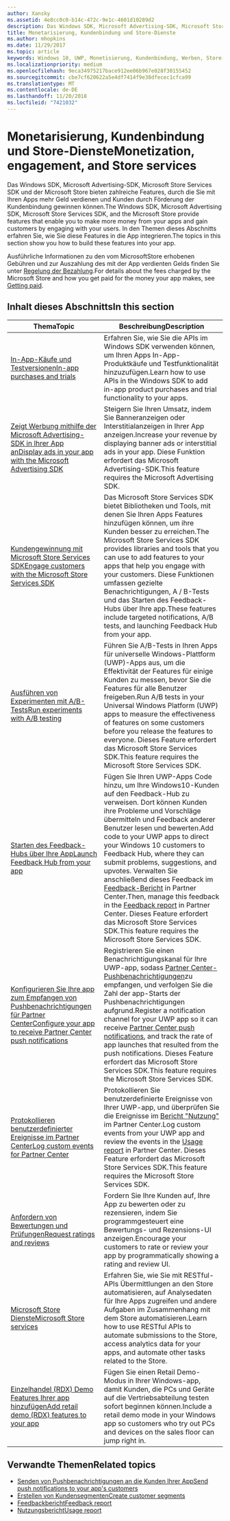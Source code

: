 ```yaml
---
author: Xansky
ms.assetid: 4e8cc0c0-b14c-472c-9e1c-4601d10289d2
description: Das Windows SDK, Microsoft Advertising-SDK, Microsoft Store Services SDK und der Microsoft Store bieten zahlreiche Features, durch die Sie mit Ihren Apps mehr Geld verdienen und Kunden durch Förderung der Kundenbindung gewinnen können.
title: Monetarisierung, Kundenbindung und Store-Dienste
ms.author: mhopkins
ms.date: 11/29/2017
ms.topic: article
keywords: Windows 10, UWP, Monetisierung, Kundenbindung, Werben, Store-Dienste
ms.localizationpriority: medium
ms.openlocfilehash: 9eca34975217bace912ee06b967e028f30155452
ms.sourcegitcommit: cbe7cf620622a5e4df7414f9e38dfecec1cfca99
ms.translationtype: MT
ms.contentlocale: de-DE
ms.lasthandoff: 11/20/2018
ms.locfileid: "7421032"
---
```

# <a name="monetization-engagement-and-store-services"></a><span data-ttu-id="d7a5e-104">Monetarisierung, Kundenbindung und Store-Dienste</span><span class="sxs-lookup"><span data-stu-id="d7a5e-104">Monetization, engagement, and Store services</span></span>

<span data-ttu-id="d7a5e-105">Das Windows SDK, Microsoft Advertising-SDK, Microsoft Store Services SDK und der Microsoft Store bieten zahlreiche Features, durch die Sie mit Ihren Apps mehr Geld verdienen und Kunden durch Förderung der Kundenbindung gewinnen können.</span><span class="sxs-lookup"><span data-stu-id="d7a5e-105">The Windows SDK, Microsoft Advertising SDK, Microsoft Store Services SDK, and the Microsoft Store provide features that enable you to make more money from your apps and gain customers by engaging with your users.</span></span> <span data-ttu-id="d7a5e-106">In den Themen dieses Abschnitts erfahren Sie, wie Sie diese Features in die App integrieren.</span><span class="sxs-lookup"><span data-stu-id="d7a5e-106">The topics in this section show you how to build these features into your app.</span></span>

<span data-ttu-id="d7a5e-107">Ausführliche Informationen zu den vom MicrosoftStore erhobenen Gebühren und zur Auszahlung des mit der App verdienten Gelds finden Sie unter [Regelung der Bezahlung](../publish/getting-paid-apps.md).</span><span class="sxs-lookup"><span data-stu-id="d7a5e-107">For details about the fees charged by the Microsoft Store and how you get paid for the money your app makes, see [Getting paid](../publish/getting-paid-apps.md).</span></span>

## <a name="in-this-section"></a><span data-ttu-id="d7a5e-108">Inhalt dieses Abschnitts</span><span class="sxs-lookup"><span data-stu-id="d7a5e-108">In this section</span></span>

| <span data-ttu-id="d7a5e-109">Thema</span><span class="sxs-lookup"><span data-stu-id="d7a5e-109">Topic</span></span>                | <span data-ttu-id="d7a5e-110">Beschreibung</span><span class="sxs-lookup"><span data-stu-id="d7a5e-110">Description</span></span>                 |
|--------------------|-----------------------------|
| [<span data-ttu-id="d7a5e-111">In-App-Käufe und Testversionen</span><span class="sxs-lookup"><span data-stu-id="d7a5e-111">In-app purchases and trials</span></span>](in-app-purchases-and-trials.md)      | <span data-ttu-id="d7a5e-112">Erfahren Sie, wie Sie die APIs im Windows SDK verwenden können, um Ihren Apps In-App-Produktkäufe und Testfunktionalität hinzuzufügen.</span><span class="sxs-lookup"><span data-stu-id="d7a5e-112">Learn how to use APIs in the Windows SDK to add in-app product purchases and trial functionality to your apps.</span></span>  |
| [<span data-ttu-id="d7a5e-113">Zeigt Werbung mithilfe der Microsoft Advertising-SDK in Ihrer App an</span><span class="sxs-lookup"><span data-stu-id="d7a5e-113">Display ads in your app with the Microsoft Advertising SDK</span></span>](display-ads-in-your-app.md)      |   <span data-ttu-id="d7a5e-114">Steigern Sie Ihren Umsatz, indem Sie Banneranzeigen oder Interstitialanzeigen in Ihrer App anzeigen.</span><span class="sxs-lookup"><span data-stu-id="d7a5e-114">Increase your revenue by displaying banner ads or interstitial ads in your app.</span></span> <span data-ttu-id="d7a5e-115">Diese Funktion erfordert das Microsoft Advertising-SDK.</span><span class="sxs-lookup"><span data-stu-id="d7a5e-115">This feature requires the Microsoft Advertising SDK.</span></span> |
| [<span data-ttu-id="d7a5e-116">Kundengewinnung mit Microsoft Store Services SDK</span><span class="sxs-lookup"><span data-stu-id="d7a5e-116">Engage customers with the Microsoft Store Services SDK</span></span>](microsoft-store-services-sdk.md)      | <span data-ttu-id="d7a5e-117">Das Microsoft Store Services SDK bietet Bibliotheken und Tools, mit denen Sie Ihren Apps Features hinzufügen können, um ihre Kunden besser zu erreichen.</span><span class="sxs-lookup"><span data-stu-id="d7a5e-117">The Microsoft Store Services SDK provides libraries and tools that you can use to add features to your apps that help you engage with your customers.</span></span> <span data-ttu-id="d7a5e-118">Diese Funktionen umfassen gezielte Benachrichtigungen, A / B-Tests und das Starten des Feedback-Hubs über Ihre app.</span><span class="sxs-lookup"><span data-stu-id="d7a5e-118">These features include targeted notifications, A/B tests, and launching Feedback Hub from your app.</span></span> |
| [<span data-ttu-id="d7a5e-119">Ausführen von Experimenten mit A/B-Tests</span><span class="sxs-lookup"><span data-stu-id="d7a5e-119">Run experiments with A/B testing</span></span>](run-app-experiments-with-a-b-testing.md)      |   <span data-ttu-id="d7a5e-120">Führen Sie A/B-Tests in Ihren Apps für universelle Windows-Plattform (UWP)-Apps aus, um die Effektivität der Features für einige Kunden zu messen, bevor Sie die Features für alle Benutzer freigeben.</span><span class="sxs-lookup"><span data-stu-id="d7a5e-120">Run A/B tests in your Universal Windows Platform (UWP) apps to measure the effectiveness of features on some customers before you release the features to everyone.</span></span> <span data-ttu-id="d7a5e-121">Dieses Feature erfordert das Microsoft Store Services SDK.</span><span class="sxs-lookup"><span data-stu-id="d7a5e-121">This feature requires the Microsoft Store Services SDK.</span></span>  |
| [<span data-ttu-id="d7a5e-122">Starten des Feedback-Hubs über Ihre App</span><span class="sxs-lookup"><span data-stu-id="d7a5e-122">Launch Feedback Hub from your app</span></span>](launch-feedback-hub-from-your-app.md)      |   <span data-ttu-id="d7a5e-123">Fügen Sie Ihren UWP-Apps Code hinzu, um Ihre Windows10-Kunden auf den Feedback-Hub zu verweisen. Dort können Kunden ihre Probleme und Vorschläge übermitteln und Feedback anderer Benutzer lesen und bewerten.</span><span class="sxs-lookup"><span data-stu-id="d7a5e-123">Add code to your UWP apps to direct your Windows 10 customers to Feedback Hub, where they can submit problems, suggestions, and upvotes.</span></span> <span data-ttu-id="d7a5e-124">Verwalten Sie anschließend dieses Feedback im [Feedback-Bericht](../publish/feedback-report.md) in Partner Center.</span><span class="sxs-lookup"><span data-stu-id="d7a5e-124">Then, manage this feedback in the [Feedback report](../publish/feedback-report.md) in Partner Center.</span></span> <span data-ttu-id="d7a5e-125">Dieses Feature erfordert das Microsoft Store Services SDK.</span><span class="sxs-lookup"><span data-stu-id="d7a5e-125">This feature requires the Microsoft Store Services SDK.</span></span>   |
| [<span data-ttu-id="d7a5e-126">Konfigurieren Sie Ihre app zum Empfangen von Pushbenachrichtigungen für Partner Center</span><span class="sxs-lookup"><span data-stu-id="d7a5e-126">Configure your app to receive Partner Center push notifications</span></span>](configure-your-app-to-receive-dev-center-notifications.md)  |  <span data-ttu-id="d7a5e-127">Registrieren Sie einen Benachrichtigungskanal für Ihre UWP-app, sodass [Partner Center-Pushbenachrichtigungen](../publish/send-push-notifications-to-your-apps-customers.md)zu empfangen, und verfolgen Sie die Zahl der app-Starts der Pushbenachrichtigungen aufgrund.</span><span class="sxs-lookup"><span data-stu-id="d7a5e-127">Register a notification channel for your UWP app so it can receive [Partner Center push notifications](../publish/send-push-notifications-to-your-apps-customers.md), and track the rate of app launches that resulted from the push notifications.</span></span> <span data-ttu-id="d7a5e-128">Dieses Feature erfordert das Microsoft Store Services SDK.</span><span class="sxs-lookup"><span data-stu-id="d7a5e-128">This feature requires the Microsoft Store Services SDK.</span></span>  |
| [<span data-ttu-id="d7a5e-129">Protokollieren benutzerdefinierter Ereignisse im Partner Center</span><span class="sxs-lookup"><span data-stu-id="d7a5e-129">Log custom events for Partner Center</span></span>](log-custom-events-for-dev-center.md)  | <span data-ttu-id="d7a5e-130">Protokollieren Sie benutzerdefinierte Ereignisse von Ihrer UWP-app, und überprüfen Sie die Ereignisse im [Bericht "Nutzung"](../publish/usage-report.md) im Partner Center.</span><span class="sxs-lookup"><span data-stu-id="d7a5e-130">Log custom events from your UWP app and review the events in the [Usage report](../publish/usage-report.md) in Partner Center.</span></span> <span data-ttu-id="d7a5e-131">Dieses Feature erfordert das Microsoft Store Services SDK.</span><span class="sxs-lookup"><span data-stu-id="d7a5e-131">This feature requires the Microsoft Store Services SDK.</span></span> |
| [<span data-ttu-id="d7a5e-132">Anfordern von Bewertungen und Prüfungen</span><span class="sxs-lookup"><span data-stu-id="d7a5e-132">Request ratings and reviews</span></span>](request-ratings-and-reviews.md) |  <span data-ttu-id="d7a5e-133">Fordern Sie Ihre Kunden auf, Ihre App zu bewerten oder zu rezensieren, indem Sie programmgesteuert eine Bewertungs- und Rezensions-UI anzeigen.</span><span class="sxs-lookup"><span data-stu-id="d7a5e-133">Encourage your customers to rate or review your app by programmatically showing a rating and review UI.</span></span>  |
| [<span data-ttu-id="d7a5e-134">Microsoft Store Dienste</span><span class="sxs-lookup"><span data-stu-id="d7a5e-134">Microsoft Store services</span></span>](using-windows-store-services.md)    |  <span data-ttu-id="d7a5e-135">Erfahren Sie, wie Sie mit RESTful-APIs Übermittlungen an den Store automatisieren, auf Analysedaten für Ihre Apps zugreifen und andere Aufgaben im Zusammenhang mit dem Store automatisieren.</span><span class="sxs-lookup"><span data-stu-id="d7a5e-135">Learn how to use RESTful APIs to automate submissions to the Store, access analytics data for your apps, and automate other tasks related to the Store.</span></span>    |
| [<span data-ttu-id="d7a5e-136">Einzelhandel (RDX) Demo Features Ihrer app hinzufügen</span><span class="sxs-lookup"><span data-stu-id="d7a5e-136">Add retail demo (RDX) features to your app</span></span>](retail-demo-experience.md)        |  <span data-ttu-id="d7a5e-137">Fügen Sie einen Retail Demo-Modus in Ihrer Windows-app, damit Kunden, die PCs und Geräte auf die Vertriebsabteilung testen sofort beginnen können.</span><span class="sxs-lookup"><span data-stu-id="d7a5e-137">Include a retail demo mode in your Windows app so customers who try out PCs and devices on the sales floor can jump right in.</span></span>  |

## <a name="related-topics"></a><span data-ttu-id="d7a5e-138">Verwandte Themen</span><span class="sxs-lookup"><span data-stu-id="d7a5e-138">Related topics</span></span>

* [<span data-ttu-id="d7a5e-139">Senden von Pushbenachrichtigungen an die Kunden Ihrer App</span><span class="sxs-lookup"><span data-stu-id="d7a5e-139">Send push notifications to your app's customers</span></span>](../publish/send-push-notifications-to-your-apps-customers.md)
* [<span data-ttu-id="d7a5e-140">Erstellen von Kundensegmenten</span><span class="sxs-lookup"><span data-stu-id="d7a5e-140">Create customer segments</span></span>](../publish/create-customer-segments.md)
* [<span data-ttu-id="d7a5e-141">Feedbackbericht</span><span class="sxs-lookup"><span data-stu-id="d7a5e-141">Feedback report</span></span>](../publish/feedback-report.md)
* [<span data-ttu-id="d7a5e-142">Nutzungsbericht</span><span class="sxs-lookup"><span data-stu-id="d7a5e-142">Usage report</span></span>](../publish/usage-report.md)

